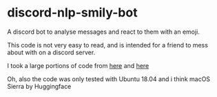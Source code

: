# discord-nlp-smily-bot

A discord bot to analyse messages and react to them with an emoji.

This code is not very easy to read, and is intended for a friend to mess about with on a discord server.

I took a large portions of code from [here](https://github.com/anuragbhattacharjee/discord-nlp-smily-bot) and [here](https://github.com/huggingface/torchMoji)

Oh, also the code was only tested with Ubuntu 18.04 and i think macOS Sierra by Huggingface
